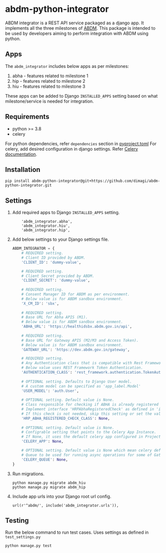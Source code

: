 # abdm-python-integrator

ABDM integrator is a REST API service packaged as a django app. 
It implements all the three milestones of [ABDM](https://sandbox.abdm.gov.in/abdm-docs/getting-started).
This package is intended to be used by developers aiming to perform integration with ABDM using python.

## Apps
The `abdm_integrator` includes below apps as per milestones:
1. abha - features related to milestone 1 
2. hip - features related to milestone 2 
3. hiu - features related to milestone 3

These apps can be added to Django `INSTALLED_APPS` setting based on what milestone/service 
is needed for integration.

## Requirements
- python >= 3.8
- celery

For python dependencies, refer `dependencies` section in [pyproject.toml](pyproject.toml)
For celery, add desired configuration in django settings. Refer [Celery documentation](https://docs.celeryq.dev/en/stable/getting-started/introduction.html).

## Installation

```commandline
pip install abdm-python-integrator@git+https://github.com/dimagi/abdm-python-integrator.git
```

## Settings

1. Add required apps to Django `INSTALLED_APPS` setting.
    ```
        'abdm_integrator.abha',
        'abdm_integrator.hiu',
        'abdm_integrator.hip',
    ```

2. Add below settings to your Django settings file.

    ```python
    ABDM_INTEGRATOR = {
        # REQUIRED setting.
        # Client ID provided by ABDM. 
        'CLIENT_ID': 'dummy-value',
    
        # REQUIRED setting.
        # Client Secret provided by ABDM.
        'CLIENT_SECRET': 'dummy-value',
        
        # REQUIRED setting.
        # Consent Manager ID for ABDM as per environment.
        # Below value is for ABDM sandbox environment.
        'X_CM_ID': 'sbx',
        
        # REQUIRED setting.
        # Base URL for Abha APIS (M1).
        # Below value is for ABDM sandbox environment.
        'ABHA_URL': 'https://healthidsbx.abdm.gov.in/api',
        
        # REQUIRED setting.
        # Base URL for Gateway APIS (M2/M3 and Access Token).
        # Below value is for ABDM sandbox environment.
        'GATEWAY_URL': 'https://dev.abdm.gov.in/gateway',

        # REQUIRED setting. 
        # Any Authentication class that is compatible with Rest Framework Authentication mechanism.
        # Below value uses REST Framework Token Authentication.
        'AUTHENTICATION_CLASS': 'rest_framework.authentication.TokenAuthentication',
        
        # OPTIONAL setting. Defaults to Django User model.
        # A custom model can be specified as 'app_label.Model'
        'USER_MODEL': 'auth.User',
                
        # OPTIONAL setting. Default value is None.
        # Class responsible for checking if ABHA is already registered onto HRP system while creating new ABHA ID.
        # Implement interface 'HRPAbhaRegisteredCheck' as defined in 'integrations.py'
        # If this check is not needed, skip this setting or set the value to None.
        'HRP_ABHA_REGISTERED_CHECK_CLASS': None,
           
        # OPTIONAL setting. Default value is None.
        # Configrable setting that points to the Celery App Instance. 
        # If None, it uses the default celery app configured in Project.
        'CELERY_APP': None,
    
        # OPTIONAL setting. Default value is None which mean celery default queue would be used.
        # Queue to be used for running async operations for some of Gateway Facing APIs
        'CELERY_QUEUE': None,
    }
    ```

3. Run migrations.

    ```commandline
    python manage.py migrate abdm_hiu
    python manage.py migrate abdm_hip
    ```

4. Include app urls into your Django root url config.
    ```
    url(r'^abdm/', include('abdm_integrator.urls')),
    ```


## Testing
Run the below command to run test cases. Uses settings as defined in `test_settings.py`
```commandline
python manage.py test
```
